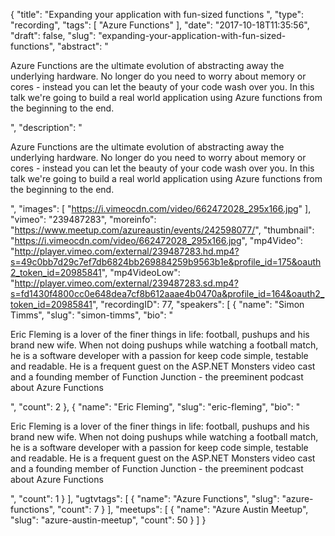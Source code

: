 {
  "title": "Expanding your application with fun-sized functions ",
  "type": "recording",
  "tags": [
    "Azure Functions"
  ],
  "date": "2017-10-18T11:35:56",
  "draft": false,
  "slug": "expanding-your-application-with-fun-sized-functions",
  "abstract": "<p>Azure Functions are the ultimate evolution of abstracting away the underlying hardware. No longer do you need to worry about memory or cores - instead you can let the beauty of your code wash over you. In this talk we're going to build a real world application using Azure functions from the beginning to the end.</p>",
  "description": "<p>Azure Functions are the ultimate evolution of abstracting away the underlying hardware. No longer do you need to worry about memory or cores - instead you can let the beauty of your code wash over you. In this talk we're going to build a real world application using Azure functions from the beginning to the end.</p>",
  "images": [
    "https://i.vimeocdn.com/video/662472028_295x166.jpg"
  ],
  "vimeo": "239487283",
  "moreinfo": "https://www.meetup.com/azureaustin/events/242598077/",
  "thumbnail": "https://i.vimeocdn.com/video/662472028_295x166.jpg",
  "mp4Video": "http://player.vimeo.com/external/239487283.hd.mp4?s=49c0bb7d29c7ef7db6824bb269884259b9563b1e&profile_id=175&oauth2_token_id=20985841",
  "mp4VideoLow": "http://player.vimeo.com/external/239487283.sd.mp4?s=fd1430f4800cc0e648dea7cf8b612aaae4b0470a&profile_id=164&oauth2_token_id=20985841",
  "recordingID": 77,
  "speakers": [
    {
      "name": "Simon Timms",
      "slug": "simon-timms",
      "bio": "<p>Eric Fleming is a lover of the finer things in life: football, pushups and his brand new wife. When not doing pushups while watching a football match, he is a software developer with a passion for keep code simple, testable and readable. He is a frequent guest on the ASP.NET Monsters video cast and a founding member of Function Junction - the preeminent podcast about Azure Functions</p>",
      "count": 2
    },
    {
      "name": "Eric Fleming",
      "slug": "eric-fleming",
      "bio": "<p>Eric Fleming is a lover of the finer things in life: football, pushups and his brand new wife. When not doing pushups while watching a football match, he is a software developer with a passion for keep code simple, testable and readable. He is a frequent guest on the ASP.NET Monsters video cast and a founding member of Function Junction - the preeminent podcast about Azure Functions</p>",
      "count": 1
    }
  ],
  "ugtvtags": [
    {
      "name": "Azure Functions",
      "slug": "azure-functions",
      "count": 7
    }
  ],
  "meetups": [
    {
      "name": "Azure Austin Meetup",
      "slug": "azure-austin-meetup",
      "count": 50
    }
  ]
}